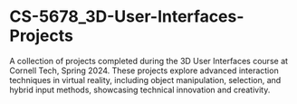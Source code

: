 # CS-5678_3D-User-Interfaces-Projects
A collection of projects completed during the 3D User Interfaces course at Cornell Tech, Spring 2024. These projects explore advanced interaction techniques in virtual reality, including object manipulation, selection, and hybrid input methods, showcasing technical innovation and creativity.

